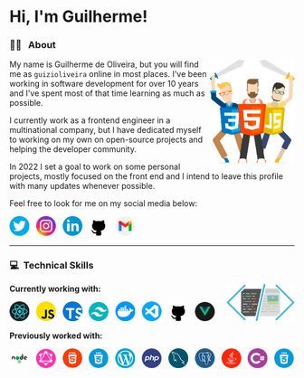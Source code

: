 # Hi, I'm Guilherme!

### :man_technologist: &nbsp; About
<img src="images/warriors.png" width=150 align="right" />

My name is Guilherme de Oliveira, but you will find me as `guizioliveira` online in most places. I've been working in software development for over 10 years and I've spent most of that time learning as much as possible.

I currently work as a frontend engineer in a multinational company, but I have dedicated myself to working on my own on open-source projects and helping the developer community. 

In 2022 I set a goal to work on some personal projects, mostly focused on the front end and I intend to leave this profile with many updates whenever possible.

Feel free to look for me on my social media below:

[<img src="icons/twitter.png" alt="Twitter" width="35"/>](https://twitter.com/guizioliveira)&nbsp;&nbsp;
[<img src="icons/instagram.png" alt="Instagram" width="35"/>](https://www.instagram.com/guizioliveira/)&nbsp;&nbsp;
[<img src="icons/linkedin.png" alt="Linkedin" width="35"/>](https://linkedin.com/in/guilherme-de-oliveira/)&nbsp;&nbsp;
[<img src="icons/github.png" alt="Github" width="35"/>](https://github.com/guizioliveira)&nbsp;&nbsp;
[<img src="icons/gmail.png" alt="Gmail" width="35"/>](mailto:guizi.oliveira@gmail.com)

---
### :computer: &nbsp;Technical Skills
<img src="images/code.png" width=120 align="right" />

**Currently working with:**

[<img src="icons/react.png" alt="React" width="35"/>](https://reactjs.org/)&nbsp;&nbsp;
[<img src="icons/javascript.png" alt="Javascript" width="35"/>](https://en.wikipedia.org/wiki/JavaScript)&nbsp;&nbsp;
[<img src="icons/typescript.png" alt="Typescript" width="35"/>](https://www.typescriptlang.org/)&nbsp;&nbsp;
[<img src="icons/tailwindcss.png" alt="TailwindCSS" width="35"/>](https://tailwindcss.com/)&nbsp;&nbsp;
[<img src="icons/docker.png" alt="Docker" width="35"/>](https://www.docker.com/)&nbsp;&nbsp;
[<img src="icons/visual-studio-code.png" alt="Visual Studio Code" width="35"/>](https://code.visualstudio.com/)&nbsp;&nbsp;
[<img src="icons/github.png" alt="Github" width="35"/>](https://github.com)&nbsp;&nbsp;
[<img src="icons/vue.png" alt="VueJS" width="35"/>](https://vuejs.org/)&nbsp;&nbsp;

**Previously worked with:**

[<img src="icons/node.png" alt="NodeJS" width="35"/>](https://nodejs.org/en)&nbsp;&nbsp;
[<img src="icons/graphql.png" alt="GraphQL" width="35"/>](https://graphql.org/)&nbsp;&nbsp;
[<img src="icons/html.png" alt="HTML 5" width="35"/>](https://en.wikipedia.org/wiki/HTML)&nbsp;&nbsp;
[<img src="icons/css.png" alt="CSS 3" width="35"/>](https://en.wikipedia.org/wiki/CSS)&nbsp;&nbsp;
[<img src="icons/wordpress.png" alt="Wordpress" width="35"/>](https://wordpress.org/)&nbsp;&nbsp;
[<img src="icons/php.png" alt="PHP" width="35"/>](https://www.php.net/)&nbsp;&nbsp;
[<img src="icons/mysql.png" alt="MySQL" width="35"/>](https://www.mysql.com/)&nbsp;&nbsp;
[<img src="icons/postgress.png" alt="PostgreSQL" width="35"/>](https://www.postgresql.org/)&nbsp;&nbsp;
[<img src="icons/java.png" alt="Java" width="35"/>](https://www.java.com/)&nbsp;&nbsp;
[<img src="icons/csharp.png" alt="CSharp" width="35"/>](http://csharp.net/)&nbsp;&nbsp;
[<img src="icons/css.png" alt="CSS 3" width="35"/>](https://en.wikipedia.org/wiki/CSS)&nbsp;&nbsp;
